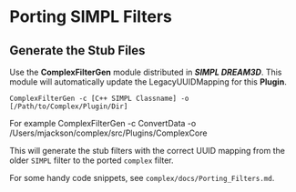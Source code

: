 # Porting SIMPL Filters

## Generate the Stub Files

Use the **ComplexFilterGen** module distributed in ***SIMPL DREAM3D***. This module will automatically update the LegacyUUIDMapping for this **Plugin**.

    ComplexFilterGen -c [C++ SIMPL Classname] -o [/Path/to/Complex/Plugin/Dir]

For example 
    ComplexFilterGen -c ConvertData -o /Users/mjackson/complex/src/Plugins/ComplexCore


This will generate the stub filters with the correct UUID mapping from the older `SIMPL` filter to the ported `complex` filter.

For some handy code snippets, see `complex/docs/Porting_Filters.md`.

